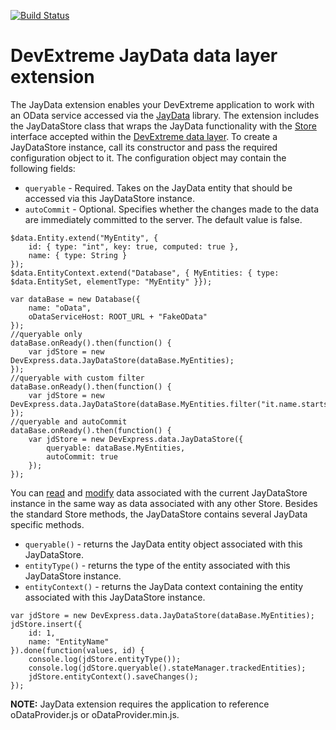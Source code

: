 [![Build Status](https://img.shields.io/shippable/55f6e4281895ca44741526e5.svg)](https://app.shippable.com/projects/55f6e4281895ca44741526e5)

DevExtreme JayData data layer extension
===========================

The JayData extension enables your DevExtreme application to work with an OData service accessed via the [JayData](http://jaydata.org/) library. The extension includes the JayDataStore class that wraps the JayData functionality with the [Store](http://js.devexpress.com/Documentation/Howto/Data_Layer/Data_Layer#Data_Layer_Data_Layer_Creating_DataSource_What_Are_Stores) interface accepted within the [DevExtreme data layer](http://js.devexpress.com/Documentation/Howto/Data_Layer/Data_Layer#Overview). 
To create a JayDataStore instance, call its constructor and pass the required configuration object to it. The configuration object may contain the following fields:
 - ```queryable``` - Required. Takes on the JayData entity that should be accessed via this JayDataStore instance.
 - ```autoCommit``` - Optional. Specifies whether the changes made to the data are immediately committed to the server. The default value is false.

``` 
$data.Entity.extend("MyEntity", {
    id: { type: "int", key: true, computed: true },
    name: { type: String }
});
$data.EntityContext.extend("Database", { MyEntities: { type: $data.EntitySet, elementType: "MyEntity" }});

var dataBase = new Database({
    name: "oData",
    oDataServiceHost: ROOT_URL + "FakeOData"
});
//queryable only
dataBase.onReady().then(function() {
	var jdStore = new DevExpress.data.JayDataStore(dataBase.MyEntities);
});
//queryable with custom filter
dataBase.onReady().then(function() {
	var jdStore = new DevExpress.data.JayDataStore(dataBase.MyEntities.filter("it.name.startsWith('A')"));
});
//queryable and autoCommit
dataBase.onReady().then(function() {
	var jdStore = new DevExpress.data.JayDataStore({
		queryable: dataBase.MyEntities,
		autoCommit: true
	});
});
```

You can [read](http://js.devexpress.com/Documentation/Howto/Data_Layer/Data_Layer#Reading_Data) and [modify](http://js.devexpress.com/Documentation/Howto/Data_Layer/Data_Layer#Data_Modification) data associated with the current JayDataStore instance in the same way as data associated with any other Store. 
Besides the standard Store methods, the JayDataStore contains several JayData specific methods.
 - ```queryable()``` - returns the JayData entity object associated with this JayDataStore.
 - ```entityType()``` - returns the type of the entity associated with this JayDataStore instance.
 - ```entityContext()``` - returns the JayData context containing the entity associated with this JayDataStore instance.

```
var jdStore = new DevExpress.data.JayDataStore(dataBase.MyEntities);
jdStore.insert({
	id: 1,
	name: "EntityName"
}).done(function(values, id) {
	console.log(jdStore.entityType());
	console.log(jdStore.queryable().stateManager.trackedEntities);
	jdStore.entityContext().saveChanges();
});
```
**NOTE:** JayData extension requires the application to reference oDataProvider.js or oDataProvider.min.js.


